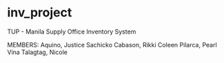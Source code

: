 # inv_project
TUP - Manila Supply Office Inventory System

MEMBERS:
Aquino, Justice Sachicko
Cabason, Rikki Coleen
Pilarca, Pearl Vina
Talagtag, Nicole
